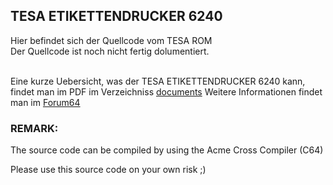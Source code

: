 

## TESA ETIKETTENDRUCKER 6240

Hier befindet sich der Quellcode vom TESA ROM<br />
Der Quellcode ist noch nicht fertig dolumentiert.<br /><br />

Eine kurze Uebersicht, was der TESA ETIKETTENDRUCKER 6240 kann, findet man im PDF im Verzeichniss [documents](https://github.com/LeshanDaFo/SX64-TESA/tree/main/documents)
Weitere Informationen findet man im [Forum64](https://www.forum64.de/index.php?thread/4087-der-tesa-sx-64/)


### REMARK:

The source code can be compiled by using the Acme Cross Compiler (C64)

Please use this source code on your own risk ;)
